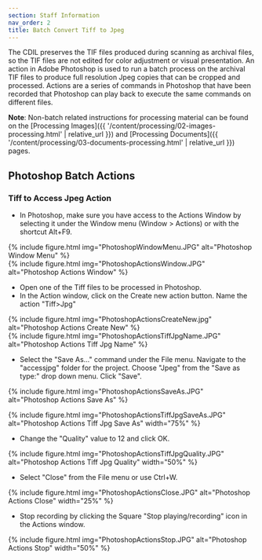 ```yaml
---
section: Staff Information
nav_order: 2
title: Batch Convert Tiff to Jpeg
---
```


The CDIL preserves the TIF files produced during scanning as archival files, so the TIF files are not edited for color adjustment or visual presentation. An action in Adobe Photoshop is used to run a batch process on the archival TIF files to produce full resolution Jpeg copies that can be cropped and processed. Actions are a series of commands in Photoshop that have been recorded that Photoshop can play back to execute the same commands on different files.

**Note**: Non-batch related instructions for processing material can be found on the [Processing Images]({{ '/content/processing/02-images-processing.html' | relative_url }}) and [Processing Documents]({{ '/content/processing/03-documents-processing.html' | relative_url }}) pages.

## Photoshop Batch Actions

### Tiff to Access Jpeg Action

- In Photoshop, make sure you have access to the Actions Window by selecting it under the Window menu (Window > Actions) or with the shortcut Alt+F9.

<div class="row" markdown="1">
<div class="col-md-6">
{% include figure.html img="PhotoshopWindowMenu.JPG" alt="Photoshop Window Menu" %}
</div>
<div class="col-md-6">
{% include figure.html img="PhotoshopActionsWindow.JPG" alt="Photoshop Actions Window" %}
</div>
</div>

- Open one of the Tiff files to be processed in Photoshop.
- In the Action window, click on the Create new action button. Name the action "Tiff>Jpg"

<div class="row">
<div class="col-md-6">
{% include figure.html img="PhotoshopActionsCreateNew.jpg" alt="Photoshop Actions Create New" %}
</div>
<div class="col-md-6">
{% include figure.html img="PhotoshopActionsTiffJpgName.JPG" alt="Photoshop Actions Tiff Jpg Name" %}
</div>
</div>

- Select the "Save As…" command under the File menu. Navigate to the "accessjpg" folder for the project. Choose "Jpeg" from the "Save as type:" drop down menu. Click "Save".

{% include figure.html img="PhotoshopActionsSaveAs.JPG" alt="Photoshop Actions Save As" %}

{% include figure.html img="PhotoshopActionsTiffJpgSaveAs.JPG" alt="Photoshop Actions Tiff Jpg Save As" width="75%" %}

- Change the "Quality" value to 12 and click OK.

{% include figure.html img="PhotoshopActionsTiffJpgQuality.JPG" alt="Photoshop Actions Tiff Jpg Quality" width="50%" %}

- Select "Close" from the File menu or use Ctrl+W.

{% include figure.html img="PhotoshopActionsClose.JPG" alt="Photoshop Actions Close" width="25%" %}

- Stop recording by clicking the Square "Stop playing/recording" icon in the Actions window.

{% include figure.html img="PhotoshopActionsStop.JPG" alt="Photoshop Actions Stop" width="50%" %}
